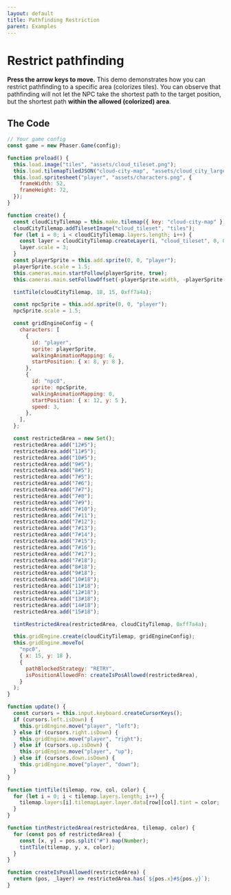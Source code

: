 ```yaml
---
layout: default
title: Pathfinding Restriction
parent: Examples
---
```


# Restrict pathfinding

**Press the arrow keys to move.** This demo demonstrates how you can restrict pathfinding to a specific area (colorizes tiles). You can observe that pathfinding will not let the NPC take the shortest path to the target position, but the shortest path **within the allowed (colorized) area**.

<div id="game"></div>

<script src="js/phaser.min.js"></script>
<script src="js/grid-engine-2.19.0.min.js"></script>
<script src="js/getBasicConfig.js"></script>

<script>
  const config = getBasicConfig(preload, create, update);
  const game = new Phaser.Game(config);

  function preload () {
    this.load.image("tiles", "assets/cloud_tileset.png");
    this.load.tilemapTiledJSON("cloud-city-map", "assets/cloud_city_large.json");
    this.load.spritesheet("player", "assets/characters.png", {
      frameWidth: 52,
      frameHeight: 72,
    });
  }

  function create () {
    const cloudCityTilemap = this.make.tilemap({ key: "cloud-city-map" });
    cloudCityTilemap.addTilesetImage("cloud_tileset", "tiles");
    for (let i = 0; i < cloudCityTilemap.layers.length; i++) {
      const layer = cloudCityTilemap.createLayer(i, "cloud_tileset", 0, 0);
      layer.scale = 3;
    }
    const playerSprite = this.add.sprite(0, 0, "player");
    playerSprite.scale = 1.5;
    this.cameras.main.startFollow(playerSprite, true);
    this.cameras.main.setFollowOffset(- (playerSprite.width), -(playerSprite.height));

    tintTile(cloudCityTilemap, 18, 15, 0xff7a4a);

    const npcSprite = this.add.sprite(0, 0, "player");
    npcSprite.scale = 1.5;

    const gridEngineConfig = {
      characters: [
        {
          id: "player",
          sprite: playerSprite,
          walkingAnimationMapping: 6,
          startPosition: {x: 8, y: 8},
        },
        {
          id: "npc0",
          sprite: npcSprite,
          walkingAnimationMapping: 0,
          startPosition: {x: 12, y: 5},
          speed: 3
        },
      ],
    };

    const restrictedArea = new Set();
    restrictedArea.add('12#5');
    restrictedArea.add('11#5');
    restrictedArea.add('10#5');
    restrictedArea.add('9#5');
    restrictedArea.add('8#5');
    restrictedArea.add('7#5');
    restrictedArea.add('7#6');
    restrictedArea.add('7#7');
    restrictedArea.add('7#8');
    restrictedArea.add('7#9');
    restrictedArea.add('7#10');
    restrictedArea.add('7#11');
    restrictedArea.add('7#12');
    restrictedArea.add('7#13');
    restrictedArea.add('7#14');
    restrictedArea.add('7#15');
    restrictedArea.add('7#16');
    restrictedArea.add('7#17');
    restrictedArea.add('7#18');
    restrictedArea.add('8#18');
    restrictedArea.add('9#18');
    restrictedArea.add('10#18');
    restrictedArea.add('11#18');
    restrictedArea.add('12#18');
    restrictedArea.add('13#18');
    restrictedArea.add('14#18');
    restrictedArea.add('15#18');

    tintRestrictedArea(restrictedArea, cloudCityTilemap, 0xff7a4a);

    this.gridEngine.create(cloudCityTilemap, gridEngineConfig);
    this.gridEngine.moveTo('npc0', { x: 15, y: 18 }, {
      pathBlockedStrategy: 'RETRY',
      isPositionAllowedFn: createIsPosAllowed(restrictedArea),
    });
  }

  function update () {
    const cursors = this.input.keyboard.createCursorKeys();
    if (cursors.left.isDown) {
      this.gridEngine.move("player", "left");
    } else if (cursors.right.isDown) {
      this.gridEngine.move("player", "right");
    } else if (cursors.up.isDown) {
      this.gridEngine.move("player", "up");
    } else if (cursors.down.isDown) {
      this.gridEngine.move("player", "down");
    }
  }

  function tintTile(tilemap, row, col, color) {
    for (let i = 0; i < tilemap.layers.length; i++) {
      tilemap.layers[i].tilemapLayer.layer.data[row][col].tint = color;
    }
  }


  function tintRestrictedArea(restrictedArea, tilemap, color) {
    for (const pos of restrictedArea) {
      const [x,y] = pos.split('#').map(Number);
      tintTile(tilemap, y, x, color);
    }
  }

  function createIsPosAllowed(restrictedArea) {
    return (pos, _layer) => restrictedArea.has(`${pos.x}#${pos.y}`);
  }

</script>

## The Code

```javascript
// Your game config
const game = new Phaser.Game(config);

function preload() {
  this.load.image("tiles", "assets/cloud_tileset.png");
  this.load.tilemapTiledJSON("cloud-city-map", "assets/cloud_city_large.json");
  this.load.spritesheet("player", "assets/characters.png", {
    frameWidth: 52,
    frameHeight: 72,
  });
}

function create() {
  const cloudCityTilemap = this.make.tilemap({ key: "cloud-city-map" });
  cloudCityTilemap.addTilesetImage("cloud_tileset", "tiles");
  for (let i = 0; i < cloudCityTilemap.layers.length; i++) {
    const layer = cloudCityTilemap.createLayer(i, "cloud_tileset", 0, 0);
    layer.scale = 3;
  }
  const playerSprite = this.add.sprite(0, 0, "player");
  playerSprite.scale = 1.5;
  this.cameras.main.startFollow(playerSprite, true);
  this.cameras.main.setFollowOffset(-playerSprite.width, -playerSprite.height);

  tintTile(cloudCityTilemap, 18, 15, 0xff7a4a);

  const npcSprite = this.add.sprite(0, 0, "player");
  npcSprite.scale = 1.5;

  const gridEngineConfig = {
    characters: [
      {
        id: "player",
        sprite: playerSprite,
        walkingAnimationMapping: 6,
        startPosition: { x: 8, y: 8 },
      },
      {
        id: "npc0",
        sprite: npcSprite,
        walkingAnimationMapping: 0,
        startPosition: { x: 12, y: 5 },
        speed: 3,
      },
    ],
  };

  const restrictedArea = new Set();
  restrictedArea.add("12#5");
  restrictedArea.add("11#5");
  restrictedArea.add("10#5");
  restrictedArea.add("9#5");
  restrictedArea.add("8#5");
  restrictedArea.add("7#5");
  restrictedArea.add("7#6");
  restrictedArea.add("7#7");
  restrictedArea.add("7#8");
  restrictedArea.add("7#9");
  restrictedArea.add("7#10");
  restrictedArea.add("7#11");
  restrictedArea.add("7#12");
  restrictedArea.add("7#13");
  restrictedArea.add("7#14");
  restrictedArea.add("7#15");
  restrictedArea.add("7#16");
  restrictedArea.add("7#17");
  restrictedArea.add("7#18");
  restrictedArea.add("8#18");
  restrictedArea.add("9#18");
  restrictedArea.add("10#18");
  restrictedArea.add("11#18");
  restrictedArea.add("12#18");
  restrictedArea.add("13#18");
  restrictedArea.add("14#18");
  restrictedArea.add("15#18");

  tintRestrictedArea(restrictedArea, cloudCityTilemap, 0xff7a4a);

  this.gridEngine.create(cloudCityTilemap, gridEngineConfig);
  this.gridEngine.moveTo(
    "npc0",
    { x: 15, y: 18 },
    {
      pathBlockedStrategy: "RETRY",
      isPositionAllowedFn: createIsPosAllowed(restrictedArea),
    }
  );
}

function update() {
  const cursors = this.input.keyboard.createCursorKeys();
  if (cursors.left.isDown) {
    this.gridEngine.move("player", "left");
  } else if (cursors.right.isDown) {
    this.gridEngine.move("player", "right");
  } else if (cursors.up.isDown) {
    this.gridEngine.move("player", "up");
  } else if (cursors.down.isDown) {
    this.gridEngine.move("player", "down");
  }
}

function tintTile(tilemap, row, col, color) {
  for (let i = 0; i < tilemap.layers.length; i++) {
    tilemap.layers[i].tilemapLayer.layer.data[row][col].tint = color;
  }
}

function tintRestrictedArea(restrictedArea, tilemap, color) {
  for (const pos of restrictedArea) {
    const [x, y] = pos.split("#").map(Number);
    tintTile(tilemap, y, x, color);
  }
}

function createIsPosAllowed(restrictedArea) {
  return (pos, _layer) => restrictedArea.has(`${pos.x}#${pos.y}`);
}
```
